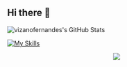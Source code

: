## Hi there 👋

<!--
**VizanoFernandes/VizanoFernandes** is a ✨ _special_ ✨ repository because its `README.md` (this file) appears on your GitHub profile.

Here are some ideas to get you started:

- 🔭 I’m currently working on ...
- 🌱 I’m currently learning ...
- 👯 I’m looking to collaborate on ...
- 🤔 I’m looking for help with ...
- 💬 Ask me about ...
- 📫 How to reach me: ...
- 😄 Pronouns: ...
- ⚡ Fun fact: ...
-->
<img src="https://github-readme-stats.vercel.app/api?username=vizanofernandes&theme=dark&show_icons=true&hide_border=true&count_private=true" alt="vizanofernandes's GitHub Stats" />

[![My Skills](https://skillicons.dev/icons?i=html,css,js,py,pycharm,mysql,php,ps,blender,notion,vscode,visualstudio,robloxstudio,replit,linkedin,instagram,githubflutter&perline=6)](https://skillicons.dev)
<p align="center">
  <a href="https://skillicons.dev">
    <img src="https://skillicons.dev/icons?i=html,css,js,py,pycharm,mysql,php,ps,blender,notion,vscode,visualstudio,robloxstudio,replit,linkedin,instagram,githubflutter&perline=6" />
  </a>
</p>
